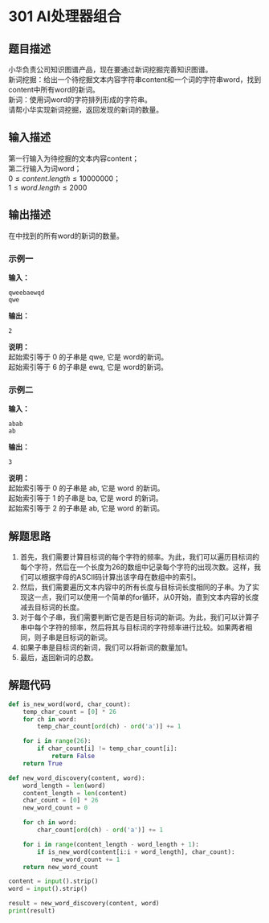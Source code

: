 # 301 AI处理器组合

## 题目描述
小华负责公司知识图谱产品，现在要通过新词挖掘完善知识图谱。 \
新词挖掘：给出一个待挖掘文本内容字符串content和一个词的字符串word，找到content中所有word的新词。 \
新词：使用词word的字符排列形成的字符串。 \
请帮小华实现新词挖掘，返回发现的新词的数量。

## 输入描述
第一行输入为待挖掘的文本内容content； \
第二行输入为词word； \
$0≤content.length≤10000000$；\
$1≤word.length≤2000$

## 输出描述
在中找到的所有word的新词的数量。

### 示例一
**输入：**
```shell
qweebaewqd
qwe
```

**输出：**
```shell
2
```

**说明：**  
起始索引等于 0 的子串是 qwe, 它是 word的新词。 \
起始索引等于 6 的子串是 ewq, 它是 word的新词。



### 示例二
**输入：**
```shell
abab
ab
```

**输出：**
```shell
3
```

**说明：**  
起始索引等于 0 的子串是 ab, 它是 word 的新词。 \
起始索引等于 1 的子串是 ba, 它是 word 的新词。 \
起始索引等于 2 的子串是 ab, 它是 word 的新词。
## 解题思路
1. 首先，我们需要计算目标词的每个字符的频率。为此，我们可以遍历目标词的每个字符，然后在一个长度为26的数组中记录每个字符的出现次数。这样，我们可以根据字母的ASCII码计算出该字母在数组中的索引。
2. 然后，我们需要遍历文本内容中的所有长度与目标词长度相同的子串。为了实现这一点，我们可以使用一个简单的for循环，从0开始，直到文本内容的长度减去目标词的长度。
3. 对于每个子串，我们需要判断它是否是目标词的新词。为此，我们可以计算子串中每个字符的频率，然后将其与目标词的字符频率进行比较。如果两者相同，则子串是目标词的新词。
4. 如果子串是目标词的新词，我们可以将新词的数量加1。
5. 最后，返回新词的总数。

## 解题代码

```python
def is_new_word(word, char_count):
    temp_char_count = [0] * 26
    for ch in word:
        temp_char_count[ord(ch) - ord('a')] += 1

    for i in range(26):
        if char_count[i] != temp_char_count[i]:
            return False
    return True

def new_word_discovery(content, word):
    word_length = len(word)
    content_length = len(content)
    char_count = [0] * 26
    new_word_count = 0

    for ch in word:
        char_count[ord(ch) - ord('a')] += 1

    for i in range(content_length - word_length + 1):
        if is_new_word(content[i:i + word_length], char_count):
            new_word_count += 1
    return new_word_count

content = input().strip()
word = input().strip()

result = new_word_discovery(content, word)
print(result)
```